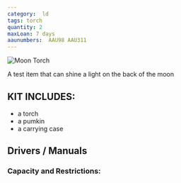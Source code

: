 ```yaml
---
category:  ld
tags: torch
quantity: 2
maxLoan: 7 days
aaunumbers:  AAU98 AAU311
---
```

![Moon Torch](https://m.media-amazon.com/images/I/51qpZ+8787S.jpg)

A test item that can shine a light on the back of the moon
## KIT INCLUDES:
- a torch
- a pumkin
- a carrying case

## Drivers / Manuals

### Capacity and Restrictions:
